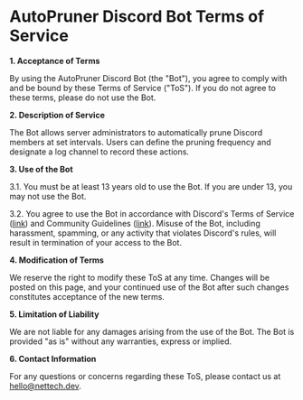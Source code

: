 # AutoPruner Discord Bot Terms of Service

**1. Acceptance of Terms**

By using the AutoPruner Discord Bot (the "Bot"), you agree to comply with and be
bound by these Terms of Service ("ToS"). If you do not agree to these terms,
please do not use the Bot.

**2. Description of Service**

The Bot allows server administrators to automatically prune Discord members at
set intervals. Users can define the pruning frequency and designate a log
channel to record these actions.

**3. Use of the Bot**

3.1. You must be at least 13 years old to use the Bot. If you are under 13, you
may not use the Bot.

3.2. You agree to use the Bot in accordance with Discord's Terms of
Service ([link](https://discord.com/terms)) and Community
Guidelines ([link](https://discord.com/guidelines)). Misuse of the Bot,
including harassment, spamming, or any activity that violates Discord's rules,
will result in termination of your access to the Bot.

**4. Modification of Terms**

We reserve the right to modify these ToS at any time. Changes will be posted on
this page, and your continued use of the Bot after such changes constitutes
acceptance of the new terms.

**5. Limitation of Liability**

We are not liable for any damages arising from the use of the Bot. The Bot is
provided "as is" without any warranties, express or implied.

**6. Contact Information**

For any questions or concerns regarding these ToS, please contact us at
hello@nettech.dev.
